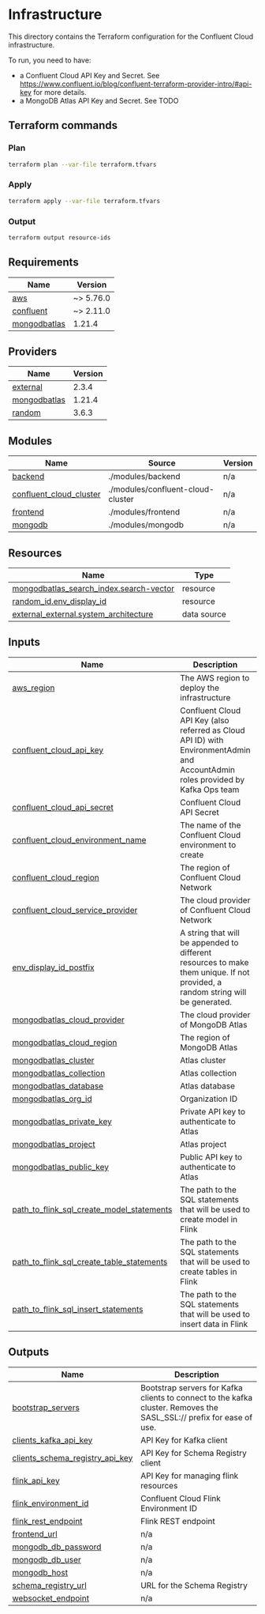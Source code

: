 # Infrastructure

This directory contains the Terraform configuration for the Confluent Cloud infrastructure. 

To run, you need to have:
- a Confluent Cloud API Key and Secret. See https://www.confluent.io/blog/confluent-terraform-provider-intro/#api-key for more details.
- a MongoDB Atlas API Key and Secret. See TODO

## Terraform commands 

### Plan

```bash
terraform plan --var-file terraform.tfvars
```

### Apply

```bash
terraform apply --var-file terraform.tfvars
```

### Output

```bash
terraform output resource-ids
```

<!-- BEGINNING OF PRE-COMMIT-TERRAFORM DOCS HOOK -->
## Requirements

| Name | Version |
|------|---------|
| <a name="requirement_aws"></a> [aws](#requirement\_aws) | ~> 5.76.0 |
| <a name="requirement_confluent"></a> [confluent](#requirement\_confluent) | ~> 2.11.0 |
| <a name="requirement_mongodbatlas"></a> [mongodbatlas](#requirement\_mongodbatlas) | 1.21.4 |

## Providers

| Name | Version |
|------|---------|
| <a name="provider_external"></a> [external](#provider\_external) | 2.3.4 |
| <a name="provider_mongodbatlas"></a> [mongodbatlas](#provider\_mongodbatlas) | 1.21.4 |
| <a name="provider_random"></a> [random](#provider\_random) | 3.6.3 |

## Modules

| Name | Source | Version |
|------|--------|---------|
| <a name="module_backend"></a> [backend](#module\_backend) | ./modules/backend | n/a |
| <a name="module_confluent_cloud_cluster"></a> [confluent\_cloud\_cluster](#module\_confluent\_cloud\_cluster) | ./modules/confluent-cloud-cluster | n/a |
| <a name="module_frontend"></a> [frontend](#module\_frontend) | ./modules/frontend | n/a |
| <a name="module_mongodb"></a> [mongodb](#module\_mongodb) | ./modules/mongodb | n/a |

## Resources

| Name | Type |
|------|------|
| [mongodbatlas_search_index.search-vector](https://registry.terraform.io/providers/mongodb/mongodbatlas/1.21.4/docs/resources/search_index) | resource |
| [random_id.env_display_id](https://registry.terraform.io/providers/hashicorp/random/latest/docs/resources/id) | resource |
| [external_external.system_architecture](https://registry.terraform.io/providers/hashicorp/external/latest/docs/data-sources/external) | data source |

## Inputs

| Name | Description | Type | Default | Required |
|------|-------------|------|---------|:--------:|
| <a name="input_aws_region"></a> [aws\_region](#input\_aws\_region) | The AWS region to deploy the infrastructure | `string` | `"us-east-1"` | no |
| <a name="input_confluent_cloud_api_key"></a> [confluent\_cloud\_api\_key](#input\_confluent\_cloud\_api\_key) | Confluent Cloud API Key (also referred as Cloud API ID) with EnvironmentAdmin and AccountAdmin roles provided by Kafka Ops team | `string` | n/a | yes |
| <a name="input_confluent_cloud_api_secret"></a> [confluent\_cloud\_api\_secret](#input\_confluent\_cloud\_api\_secret) | Confluent Cloud API Secret | `string` | n/a | yes |
| <a name="input_confluent_cloud_environment_name"></a> [confluent\_cloud\_environment\_name](#input\_confluent\_cloud\_environment\_name) | The name of the Confluent Cloud environment to create | `string` | `"genai-demo"` | no |
| <a name="input_confluent_cloud_region"></a> [confluent\_cloud\_region](#input\_confluent\_cloud\_region) | The region of Confluent Cloud Network | `string` | `"us-east-1"` | no |
| <a name="input_confluent_cloud_service_provider"></a> [confluent\_cloud\_service\_provider](#input\_confluent\_cloud\_service\_provider) | The cloud provider of Confluent Cloud Network | `string` | `"AWS"` | no |
| <a name="input_env_display_id_postfix"></a> [env\_display\_id\_postfix](#input\_env\_display\_id\_postfix) | A string that will be appended to different resources to make them unique. If not provided, a random string will be generated. | `string` | `null` | no |
| <a name="input_mongodbatlas_cloud_provider"></a> [mongodbatlas\_cloud\_provider](#input\_mongodbatlas\_cloud\_provider) | The cloud provider of MongoDB Atlas | `string` | `"AWS"` | no |
| <a name="input_mongodbatlas_cloud_region"></a> [mongodbatlas\_cloud\_region](#input\_mongodbatlas\_cloud\_region) | The region of MongoDB Atlas | `string` | `"US_EAST_1"` | no |
| <a name="input_mongodbatlas_cluster"></a> [mongodbatlas\_cluster](#input\_mongodbatlas\_cluster) | Atlas cluster | `string` | `"genai"` | no |
| <a name="input_mongodbatlas_collection"></a> [mongodbatlas\_collection](#input\_mongodbatlas\_collection) | Atlas collection | `string` | `"products_summarized_with_embeddings"` | no |
| <a name="input_mongodbatlas_database"></a> [mongodbatlas\_database](#input\_mongodbatlas\_database) | Atlas database | `string` | `"genai"` | no |
| <a name="input_mongodbatlas_org_id"></a> [mongodbatlas\_org\_id](#input\_mongodbatlas\_org\_id) | Organization ID | `string` | n/a | yes |
| <a name="input_mongodbatlas_private_key"></a> [mongodbatlas\_private\_key](#input\_mongodbatlas\_private\_key) | Private API key to authenticate to Atlas | `string` | n/a | yes |
| <a name="input_mongodbatlas_project"></a> [mongodbatlas\_project](#input\_mongodbatlas\_project) | Atlas project | `string` | `"GenAI-Quickstart"` | no |
| <a name="input_mongodbatlas_public_key"></a> [mongodbatlas\_public\_key](#input\_mongodbatlas\_public\_key) | Public API key to authenticate to Atlas | `string` | n/a | yes |
| <a name="input_path_to_flink_sql_create_model_statements"></a> [path\_to\_flink\_sql\_create\_model\_statements](#input\_path\_to\_flink\_sql\_create\_model\_statements) | The path to the SQL statements that will be used to create model in Flink | `string` | `null` | no |
| <a name="input_path_to_flink_sql_create_table_statements"></a> [path\_to\_flink\_sql\_create\_table\_statements](#input\_path\_to\_flink\_sql\_create\_table\_statements) | The path to the SQL statements that will be used to create tables in Flink | `string` | `null` | no |
| <a name="input_path_to_flink_sql_insert_statements"></a> [path\_to\_flink\_sql\_insert\_statements](#input\_path\_to\_flink\_sql\_insert\_statements) | The path to the SQL statements that will be used to insert data in Flink | `string` | `null` | no |

## Outputs

| Name | Description |
|------|-------------|
| <a name="output_bootstrap_servers"></a> [bootstrap\_servers](#output\_bootstrap\_servers) | Bootstrap servers for Kafka clients to connect to the kafka cluster. Removes the SASL\_SSL:// prefix for ease of use. |
| <a name="output_clients_kafka_api_key"></a> [clients\_kafka\_api\_key](#output\_clients\_kafka\_api\_key) | API Key for Kafka client |
| <a name="output_clients_schema_registry_api_key"></a> [clients\_schema\_registry\_api\_key](#output\_clients\_schema\_registry\_api\_key) | API Key for Schema Registry client |
| <a name="output_flink_api_key"></a> [flink\_api\_key](#output\_flink\_api\_key) | API Key for managing flink resources |
| <a name="output_flink_environment_id"></a> [flink\_environment\_id](#output\_flink\_environment\_id) | Confluent Cloud Flink Environment ID |
| <a name="output_flink_rest_endpoint"></a> [flink\_rest\_endpoint](#output\_flink\_rest\_endpoint) | Flink REST endpoint |
| <a name="output_frontend_url"></a> [frontend\_url](#output\_frontend\_url) | n/a |
| <a name="output_mongodb_db_password"></a> [mongodb\_db\_password](#output\_mongodb\_db\_password) | n/a |
| <a name="output_mongodb_db_user"></a> [mongodb\_db\_user](#output\_mongodb\_db\_user) | n/a |
| <a name="output_mongodb_host"></a> [mongodb\_host](#output\_mongodb\_host) | n/a |
| <a name="output_schema_registry_url"></a> [schema\_registry\_url](#output\_schema\_registry\_url) | URL for the Schema Registry |
| <a name="output_websocket_endpoint"></a> [websocket\_endpoint](#output\_websocket\_endpoint) | n/a |
<!-- END OF PRE-COMMIT-TERRAFORM DOCS HOOK -->
